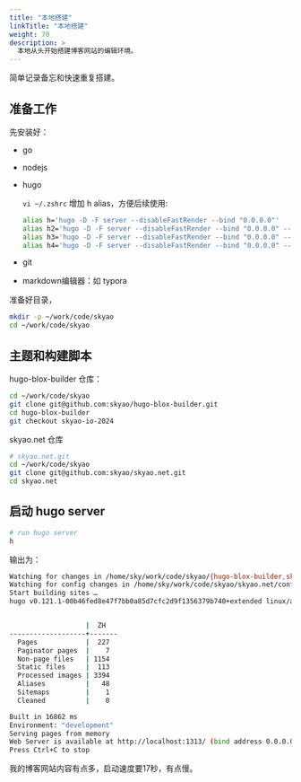 ```yaml
---
title: "本地搭建"
linkTitle: "本地搭建"
weight: 70
description: >
  本地从头开始搭建博客网站的编辑环境。
---
```


简单记录备忘和快速重复搭建。

## 准备工作

先安装好：

- go

- nodejs

- hugo

  `vi ~/.zshrc` 增加 h alias，方便后续使用:

  ```bash
  alias h='hugo -D -F server --disableFastRender --bind "0.0.0.0"'
  alias h2='hugo -D -F server --disableFastRender --bind "0.0.0.0" --port 2323'
  alias h3='hugo -D -F server --disableFastRender --bind "0.0.0.0" --port 3333'
  alias h4='hugo -D -F server --disableFastRender --bind "0.0.0.0" --port 4343'
  ```

- git

- markdown编辑器：如 typora

准备好目录，

```bash
mkdir -p ~/work/code/skyao
cd ~/work/code/skyao
```

## 主题和构建脚本

hugo-blox-builder 仓库：

```bash
cd ~/work/code/skyao
git clone git@github.com:skyao/hugo-blox-builder.git
cd hugo-blox-builder
git checkout skyao-io-2024
```

skyao.net 仓库

```bash
# skyao.net.git
cd ~/work/code/skyao
git clone git@github.com:skyao/skyao.net.git
cd skyao.net
```

## 启动 hugo server


```bash
# run hugo server
h
```

输出为：

```bash
Watching for changes in /home/sky/work/code/skyao/{hugo-blox-builder,skyao.net}
Watching for config changes in /home/sky/work/code/skyao/skyao.net/config/_default, /home/sky/work/code/skyao/hugo-blox-builder/modules/blox-plugin-netlify/config.yaml, /home/sky/work/code/skyao/hugo-blox-builder/modules/blox-plugin-reveal/config.yaml, /home/sky/work/code/skyao/hugo-blox-builder/modules/blox-bootstrap/hugo.yaml, /home/sky/work/code/skyao/skyao.net/go.mod
Start building sites … 
hugo v0.121.1-00b46fed8e47f7bb0a85d7cfc2d9f1356379b740+extended linux/amd64 BuildDate=2023-12-08T08:47:45Z VendorInfo=gohugoio


                   |  ZH   
-------------------+-------
  Pages            |  227  
  Paginator pages  |    7  
  Non-page files   | 1154  
  Static files     |  113  
  Processed images | 3394  
  Aliases          |   48  
  Sitemaps         |    1  
  Cleaned          |    0  

Built in 16862 ms
Environment: "development"
Serving pages from memory
Web Server is available at http://localhost:1313/ (bind address 0.0.0.0) 
Press Ctrl+C to stop
```

我的博客网站内容有点多，启动速度要17秒，有点慢。